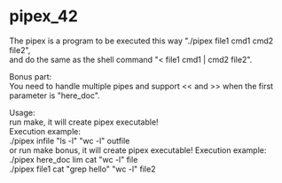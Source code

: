 # pipex_42
The pipex is a program to be executed this way "./pipex file1 cmd1 cmd2 file2",  
and do the same as the shell command "< file1 cmd1 | cmd2 file2".  
  
Bonus part:  
You need to handle multiple pipes and support << and >> when the first parameter is "here_doc".
  
Usage:  
run make, it will create pipex executable!  
Execution example:  
	./pipex infile "ls -l" "wc -l" outfile  
or run make bonus, it will create pipex executable!
Execution example:
	./pipex here_doc lim cat "wc -l" file  
	./pipex file1 cat "grep hello" "wc -l" file2  
